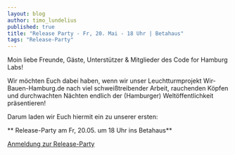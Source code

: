 ```yaml
---
layout: blog
author: timo_lundelius
published: true
title: "Release Party - Fr, 20. Mai - 18 Uhr | Betahaus"
tags: "Release-Party"
---
```

Moin liebe Freunde, 
Gäste, Unterstützer & Mitglieder des Code for Hamburg Labs! 

Wir möchten Euch dabei haben, wenn wir unser Leuchtturmprojekt Wir-Bauen-Hamburg.de nach viel schweißtreibender Arbeit, rauchenden Köpfen und durchwachten Nächten endlich der (Hamburger) Weltöffentlichkeit präsentieren! 

Darum laden wir Euch hiermit ein zu unserer ersten: 

** Release-Party am Fr, 20.05. um 18 Uhr ins Betahaus**

<a class="embedly-card" href="http://www.meetup.com/de-DE/CodeforHamburg/events/231000620/">Anmeldung zur Release-Party</a>
<script async src="//cdn.embedly.com/widgets/platform.js" charset="UTF-8"></script>
